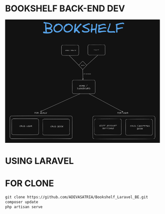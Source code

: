 # BOOKSHELF BACK-END DEV
![THUMNAIL ](./Flowpicture.png)
# USING LARAVEL 

# FOR CLONE
    git clone https://github.com/ADEVASATRIA/Bookshelf_Laravel_BE.git
    composer update
    php artisan serve
    
